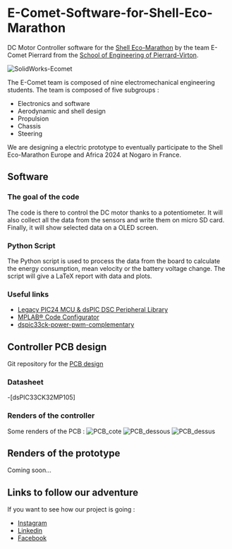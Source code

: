 # E-Comet-Software-for-Shell-Eco-Marathon
DC Motor Controller software for the [Shell Eco-Marathon](https://www.shellecomarathon.com/) by the team E-Comet Pierrard from the [School of Engineering of Pierrard-Virton](https://www.henallux.be/ecole-dingenieurs-departement-ingenieur-industriel-de-pierrard-virton).

![SolidWorks-Ecomet](https://github.com/HugoBrunner/E-Comet-Software-for-Shell-Eco-Marathon/assets/146762597/fdcfead4-378e-41e6-80af-602ade4bbf07)

The E-Comet team is composed of nine electromechanical engineering students. The team is composed of five subgroups :
- Electronics and software
- Aerodynamic and shell design
- Propulsion
- Chassis
- Steering  
  
We are designing a electric prototype to eventually participate to the Shell Eco-Marathon Europe and Africa 2024 at Nogaro in France.

## Software

### The goal of the code
The code is there to control the DC motor thanks to a potentiometer. It will also collect all the data from the sensors and write them on micro SD card. Finally, it will show selected data on a OLED screen.

### Python Script
The Python script is used to process the data from the board to calculate the energy consumption, mean velocity or the battery voltage change. The script will give a LaTeX report with data and plots.
### Useful links
- [Legacy PIC24 MCU & dsPIC DSC Peripheral Library](https://www.microchip.com/SWLibraryWeb/product.aspx?product=PIC24%20MCU%20dsPIC%20Peripheral%20Lib#)
- [MPLAB® Code Configurator](https://www.microchip.com/en-us/tools-resources/configure/mplab-code-configurator)
- [dspic33ck-power-pwm-complementary](https://github.com/microchip-pic-avr-examples/dspic33ck-power-pwm-complementary)

## Controller PCB design
Git repository for the [PCB design](https://cadlab.io/project/27305/master/files)
### Datasheet
-[dsPIC33CK32MP105]

### Renders of the controller
Some renders of the PCB :
![PCB_cote](https://github.com/HugoBrunner/E-Comet-Software-for-Shell-Eco-Marathon/assets/146762597/f9fb2a41-4999-4e1d-90c8-e5f32ad385d9)
![PCB_dessous](https://github.com/HugoBrunner/E-Comet-Software-for-Shell-Eco-Marathon/assets/146762597/2173212e-2715-44cf-a522-24eec73d3cae)
![PCB_dessus](https://github.com/HugoBrunner/E-Comet-Software-for-Shell-Eco-Marathon/assets/146762597/059b0242-5ef5-439a-95d5-404cf600eb5a)

## Renders of the prototype
Coming soon...

## Links to follow our adventure
If you want to see how our project is going :
- [Instagram](https://www.instagram.com/pierrardecomet/?igshid=MzRlODBiNWFlZA%3D%3D)  
- [Linkedin](https://www.linkedin.com/company/e-comet-pierrard/)  
- [Facebook](https://www.facebook.com/profile.php?id=100092158477900)
